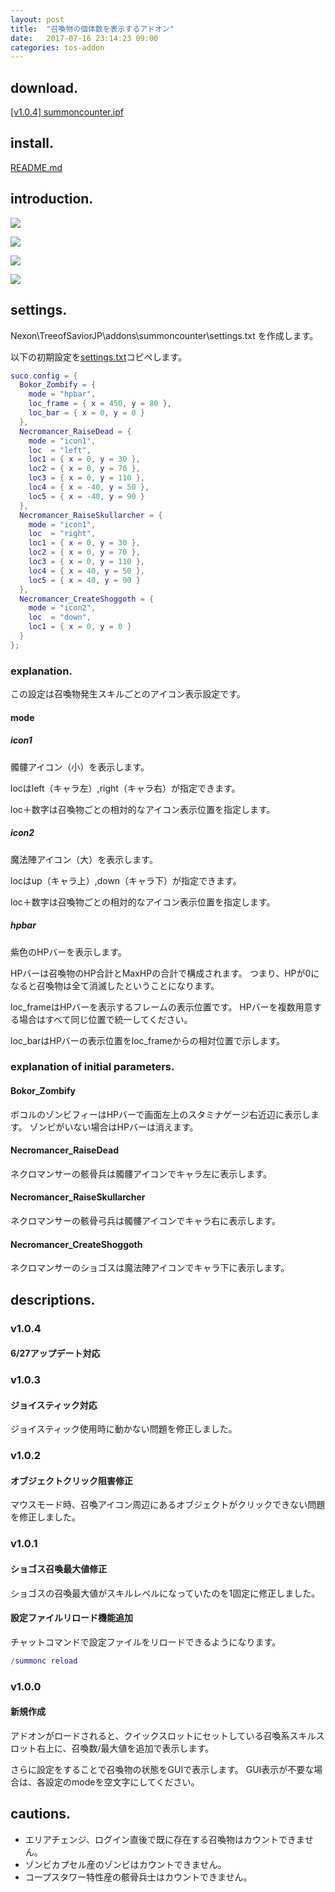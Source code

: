 ```yaml
---
layout: post
title:  "召喚物の個体数を表示するアドオン"
date:   2017-07-16 23:14:23 09:00
categories: tos-addon
---
```


## download.

[[v1.0.4] summoncounter.ipf](https://github.com/weizlogy/tos/releases/download/summoncounter/summoncounter-v1.0.4.ipf)

## install.

[README.md](https://github.com/weizlogy/tos/blob/master/README.md)

## introduction.

[![](https://www.dropbox.com/s/zidbpv5mqap3em7/summoncounter.png?dl=1)](https://www.dropbox.com/s/zidbpv5mqap3em7/summoncounter.png?dl=0)

[![](https://www.dropbox.com/s/zf5v5c419yqsim0/summon_counter_hpbar.png?dl=1)](https://www.dropbox.com/s/zf5v5c419yqsim0/summon_counter_hpbar.png?dl=0)

[![](https://www.dropbox.com/s/dvtaqb7vx0sj8hs/summon_counter_icon1.png?dl=1)](https://www.dropbox.com/s/dvtaqb7vx0sj8hs/summon_counter_icon1.png?dl=0)

[![](https://www.dropbox.com/s/7zzv7i1md1r1g8q/summon_counter_icon2.png?dl=1)](https://www.dropbox.com/s/7zzv7i1md1r1g8q/summon_counter_icon2.png?dl=0)

## settings.


Nexon\TreeofSaviorJP\addons\summoncounter\settings.txt を作成します。

以下の初期設定を[settings.txt](https://github.com/weizlogy/tos/blob/master/summoncounter/settings.txt)コピペします。

```lua
suco.config = {
  Bokor_Zombify = {
    mode = "hpbar",
    loc_frame = { x = 450, y = 80 },
    loc_bar = { x = 0, y = 0 }
  },
  Necromancer_RaiseDead = {
    mode = "icon1",
    loc  = "left",
    loc1 = { x = 0, y = 30 },
    loc2 = { x = 0, y = 70 },
    loc3 = { x = 0, y = 110 },
    loc4 = { x = -40, y = 50 },
    loc5 = { x = -40, y = 90 }
  },
  Necromancer_RaiseSkullarcher = {
    mode = "icon1",
    loc  = "right",
    loc1 = { x = 0, y = 30 },
    loc2 = { x = 0, y = 70 },
    loc3 = { x = 0, y = 110 },
    loc4 = { x = 40, y = 50 },
    loc5 = { x = 40, y = 90 }
  },
  Necromancer_CreateShoggoth = {
    mode = "icon2",
    loc  = "down",
    loc1 = { x = 0, y = 0 }
  }
};
```

### explanation.

この設定は召喚物発生スキルごとのアイコン表示設定です。

#### mode

##### icon1

髑髏アイコン（小）を表示します。

locはleft（キャラ左）,right（キャラ右）が指定できます。

loc＋数字は召喚物ごとの相対的なアイコン表示位置を指定します。

##### icon2

魔法陣アイコン（大）を表示します。

locはup（キャラ上）,down（キャラ下）が指定できます。

loc＋数字は召喚物ごとの相対的なアイコン表示位置を指定します。

##### hpbar

紫色のHPバーを表示します。

HPバーは召喚物のHP合計とMaxHPの合計で構成されます。
つまり、HPが0になると召喚物は全て消滅したということになります。

loc_frameはHPバーを表示するフレームの表示位置です。
HPバーを複数用意する場合はすべて同じ位置で統一してください。

loc_barはHPバーの表示位置をloc_frameからの相対位置で示します。

### explanation of initial parameters.

#### Bokor_Zombify

ボコルのゾンビフィーはHPバーで画面左上のスタミナゲージ右近辺に表示します。
ゾンビがいない場合はHPバーは消えます。

#### Necromancer_RaiseDead

ネクロマンサーの骸骨兵は髑髏アイコンでキャラ左に表示します。

#### Necromancer_RaiseSkullarcher

ネクロマンサーの骸骨弓兵は髑髏アイコンでキャラ右に表示します。

#### Necromancer_CreateShoggoth

ネクロマンサーのショゴスは魔法陣アイコンでキャラ下に表示します。

## descriptions.

### v1.0.4

#### 6/27アップデート対応

### v1.0.3

#### ジョイスティック対応

ジョイスティック使用時に動かない問題を修正しました。

### v1.0.2

#### オブジェクトクリック阻害修正

マウスモード時、召喚アイコン周辺にあるオブジェクトがクリックできない問題を修正しました。

### v1.0.1

#### ショゴス召喚最大値修正

ショゴスの召喚最大値がスキルレベルになっていたのを1固定に修正しました。

#### 設定ファイルリロード機能追加

チャットコマンドで設定ファイルをリロードできるようになります。

```lua
/summonc reload
```

### v1.0.0

#### 新規作成

アドオンがロードされると、クイックスロットにセットしている召喚系スキルスロット右上に、召喚数/最大値を追加で表示します。

さらに設定をすることで召喚物の状態をGUIで表示します。
GUI表示が不要な場合は、各設定のmodeを空文字にしてください。

## cautions.

- エリアチェンジ、ログイン直後で既に存在する召喚物はカウントできません。
- ゾンビカプセル産のゾンビはカウントできません。
- コープスタワー特性産の骸骨兵士はカウントできません。
